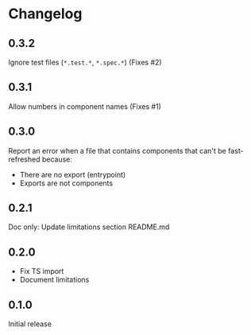 # Changelog

## 0.3.2

Ignore test files (`*.test.*`, `*.spec.*`) (Fixes #2)

## 0.3.1

Allow numbers in component names (Fixes #1)

## 0.3.0

Report an error when a file that contains components that can't be fast-refreshed because:

- There are no export (entrypoint)
- Exports are not components

## 0.2.1

Doc only: Update limitations section README.md

## 0.2.0

- Fix TS import
- Document limitations

## 0.1.0

Initial release
